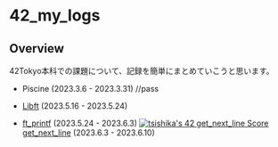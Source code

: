 # 42_my_logs

## Overview
42Tokyo本科での課題について、記録を簡単にまとめていこうと思います。

- Piscine (2023.3.6 - 2023.3.31) //pass

- [Libft](https://github.com/Ishi-eenn/Libft) (2023.5.16 - 2023.5.24)
- [ft_printf](https://github.com/Ishi-eenn/ft_printf) (2023.5.24 - 2023.6.3)
  [![tsishika's 42 get_next_line Score](https://badge42.vercel.app/api/v2/clisj76ld001108l1qb24uba8/project/3101675)](https://github.com/JaeSeoKim/badge42)
  [get_next_line](https://github.com/Ishi-eenn/get_next_line) (2023.6.3 - 2023.6.10)
